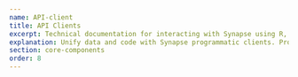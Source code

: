 ```yaml
---
name: API-client
title: API Clients
excerpt: Technical documentation for interacting with Synapse using R, Python, command line, and the REST API.
explanation: Unify data and code with Synapse programmatic clients. Programmatic clients provide an interface to Synapse to link computationally-intensive processing with relevant data stored on Synapse. 
section: core-components
order: 8
---
```

